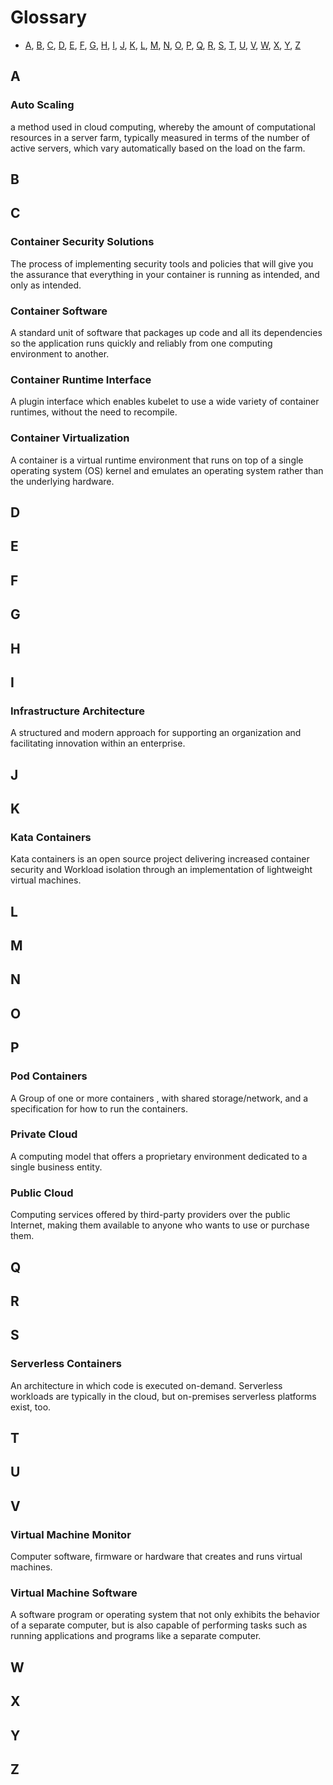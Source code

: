 # Glossary

* [A](#A), [B](#B), [C](#C), [D](#D), [E](#E), [F](#F), [G](#G), [H](#H), [I](#I), [J](#J), [K](#K), [L](#L), [M](#M), [N](#N), [O](#O), [P](#P), [Q](#Q), [R](#R), 
[S](#S), [T](#T), [U](#U), [V](#V), [W](#W), [X](#X), [Y](#Y), [Z](#Z)

## A

### Auto Scaling
a method used in cloud computing, whereby the amount of computational resources in a server farm, typically measured in terms of the number of active servers, which
vary automatically based on the load on the farm.

## B

## C

### Container Security Solutions
The process of implementing security tools and policies that will give you the assurance that everything in your container is running as intended, and only as
intended.

### Container Software
A standard unit of software that packages up code and all its dependencies so the application runs quickly and reliably from one computing environment to another.

### Container Runtime Interface
A plugin interface which enables kubelet to use a wide variety of container runtimes, without the need to recompile.

### Container Virtualization
A container is a virtual runtime environment that runs on top of a single operating system (OS) kernel and emulates an operating system rather than the underlying
hardware.

## D

## E

## F

## G

## H

## I

### Infrastructure Architecture
A structured and modern approach for supporting an organization and facilitating innovation within an enterprise.

## J

## K

### Kata Containers
Kata containers is an open source project delivering increased container security and Workload isolation through an implementation of lightweight virtual machines.

## L

## M

## N

## O

## P

### Pod Containers
A Group of one or more containers , with shared storage/network, and a specification for how to run the containers.

### Private Cloud
A computing model that offers a proprietary environment dedicated to a single business entity.

### Public Cloud
Computing services offered by third-party providers over the public Internet, making them available to anyone who wants to use or purchase them.

## Q

## R

## S

### Serverless Containers
An architecture in which code is executed on-demand. Serverless workloads are typically in the cloud, but on-premises serverless platforms exist, too.

## T

## U

## V

### Virtual Machine Monitor
Computer software, firmware or hardware that creates and runs virtual machines.

### Virtual Machine Software
A software program or operating system that not only exhibits the behavior of a separate computer, but is also capable of performing tasks such as running
applications and programs like a separate computer.

## W

## X

## Y

## Z 





